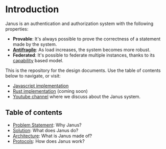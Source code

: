 # Introduction

Janus is an authentication and authorization system with the following properties:

- **Provable**: It's always possible to prove the correctness of a statement made by the system.
- **[Antifragile](https://en.wikipedia.org/wiki/Antifragility)**: As load increases, the system becomes more robust.
- **Federated**: It's possible to federate multiple instances, thanks to 
its [capability](https://en.wikipedia.org/wiki/Capability-based_security) based model.

This is the repository for the design documents.
Use the table of contents below to navigate, or visit:
-  [Javascript implementation](https://github.com/janus-auth/janus.js) 
-  [Rust implementation](https://google.com) (coming soon)
-  [Youtube channel](https://www.youtube.com/channel/UC7i6ZGtI2b2XA5n2lgwNkaQ) where we discuss about the Janus system.

## Table of contents
- [Problem Statement](docs/10_problem/README.md): Why Janus?
- [Solution](docs/20_solution/README.md): What does Janus do?
- [Architecture](docs/30_architecture/README.md): What is Janus made of?
- [Protocols](docs/40_protocols/README.md): How does Janus work?

